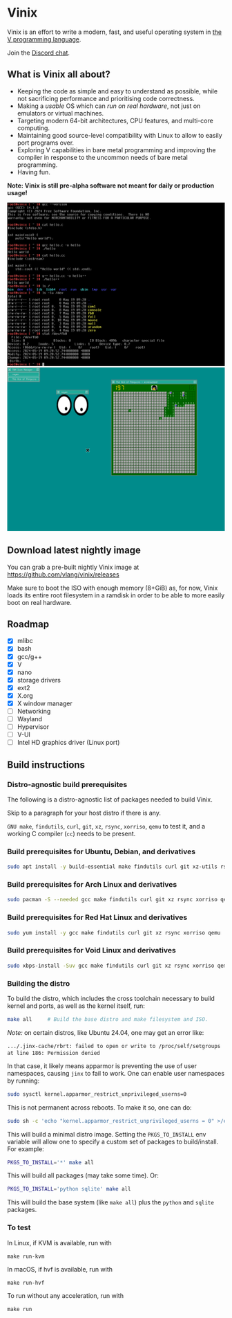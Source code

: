 # Vinix

Vinix is an effort to write a modern, fast, and useful operating system in [the V programming language](https://vlang.io).

Join the [Discord chat](https://discord.gg/S5Nm6ZDU38).

## What is Vinix all about?

- Keeping the code as simple and easy to understand as possible, while not sacrificing
performance and prioritising code correctness.
- Making a *usable* OS which can *run on real hardware*, not just on emulators or
virtual machines.
- Targeting modern 64-bit architectures, CPU features, and multi-core computing.
- Maintaining good source-level compatibility with Linux to allow to easily port programs over.
- Exploring V capabilities in bare metal programming and improving the compiler in response to the uncommon needs of bare metal programming.
- Having fun.

**Note: Vinix is still pre-alpha software not meant for daily or production usage!**

![Screenshot 0](/screenshot0.png?raw=true "Screenshot 0")
![Screenshot 1](/screenshot1.png?raw=true "Screenshot 1")

## Download latest nightly image

You can grab a pre-built nightly Vinix image at https://github.com/vlang/vinix/releases

Make sure to boot the ISO with enough memory (8+GiB) as, for now, Vinix loads its
entire root filesystem in a ramdisk in order to be able to more easily boot
on real hardware.

## Roadmap

- [x] mlibc
- [x] bash
- [x] gcc/g++
- [x] V
- [x] nano
- [x] storage drivers
- [x] ext2
- [x] X.org
- [x] X window manager
- [ ] Networking
- [ ] Wayland 
- [ ] Hypervisor
- [ ] V-UI
- [ ] Intel HD graphics driver (Linux port)
## Build instructions

### Distro-agnostic build prerequisites

The following is a distro-agnostic list of packages needed to build Vinix.

Skip to a paragraph for your host distro if there is any.

`GNU make`, `findutils`, `curl`, `git`, `xz`, `rsync`, `xorriso`, `qemu`
to test it, and a working C compiler (`cc`) needs to be present.

### Build prerequisites for Ubuntu, Debian, and derivatives
```bash
sudo apt install -y build-essential make findutils curl git xz-utils rsync xorriso qemu-system-x86
```

### Build prerequisites for Arch Linux and derivatives
```bash
sudo pacman -S --needed gcc make findutils curl git xz rsync xorriso qemu
```

### Build prerequisites for Red Hat Linux and derivatives
```bash
sudo yum install -y gcc make findutils curl git xz rsync xorriso qemu
```
### Build prerequisites for Void Linux and derivatives
```bash
sudo xbps-install -Suv gcc make findutils curl git xz rsync xorriso qemu
```
### Building the distro

To build the distro, which includes the cross toolchain necessary
to build kernel and ports, as well as the kernel itself, run:

```bash
make all     # Build the base distro and make filesystem and ISO.
```

*Note:* on certain distros, like Ubuntu 24.04, one may get an error like:
```
.../.jinx-cache/rbrt: failed to open or write to /proc/self/setgroups at line 186: Permission denied
```
In that case, it likely means apparmor is preventing the use of user namespaces,
causing `jinx` to fail to work. One can enable user namespaces by running:
```sh
sudo sysctl kernel.apparmor_restrict_unprivileged_userns=0
```
This is not permanent across reboots. To make it so, one can do:
```sh
sudo sh -c 'echo "kernel.apparmor_restrict_unprivileged_userns = 0" >/etc/sysctl.d/99-userns.conf'
```

This will build a minimal distro image. Setting the `PKGS_TO_INSTALL` env
variable will allow one to specify a custom set of packages to build/install.
For example:

```bash
PKGS_TO_INSTALL='*' make all
```
This will build all packages (may take some time). Or:

```bash
PKGS_TO_INSTALL='python sqlite' make all
```
This will build the base system (like `make all`) plus the `python` and `sqlite`
packages.

### To test

In Linux, if KVM is available, run with

```
make run-kvm
```

In macOS, if hvf is available, run with

```
make run-hvf
```

To run without any acceleration, run with

```
make run
```
